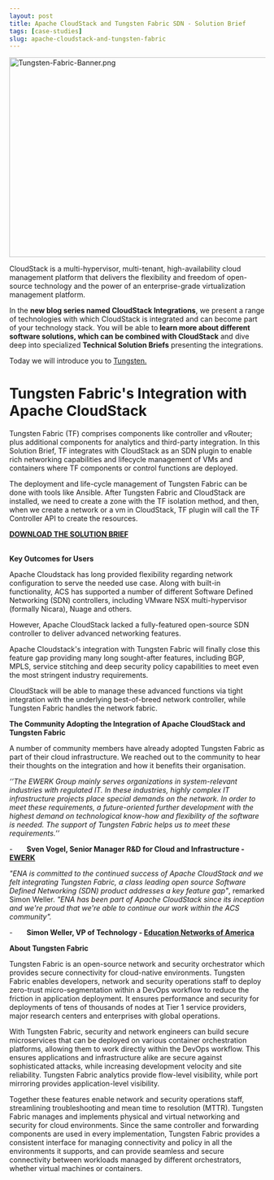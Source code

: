 ```yaml
---
layout: post
title: Apache CloudStack and Tungsten Fabric SDN - Solution Brief
tags: [case-studies]
slug: apache-cloudstack-and-tungsten-fabric
---
```

<a href="/img/imported/b2495a18-898c-44c0-bbe4-5b227bad1565"><img src="/img/imported/b2495a18-898c-44c0-bbe4-5b227bad1565" alt="Tungsten-Fabric-Banner.png" width="750" height="393" /></a>

CloudStack is a multi-hypervisor, multi-tenant, high-availability cloud management platform that delivers the flexibility and freedom of open-source technology and the power of an enterprise-grade virtualization management platform.

In the <strong>new blog series named CloudStack Integrations</strong>, we present a range of technologies with which CloudStack is integrated and can become part of your technology stack. You will be able to<strong>&nbsp;learn more about different software solutions, which can be combined with CloudStack</strong> and dive deep into specialized&nbsp;<strong>Technical Solution Briefs</strong>&nbsp;presenting the integrations.

Today we will introduce you to <a href="https://tungsten.io/">Tungsten.</a>

<!-- truncate -->

<h1>Tungsten Fabric's Integration with Apache CloudStack</h1>

<p>Tungsten Fabric (TF) comprises components like controller and vRouter; plus additional components for analytics and third-party integration. In this Solution Brief, TF integrates with CloudStack as an SDN plugin to enable rich networking capabilities and lifecycle management of VMs and containers where TF components or control functions are deployed.</p>
<p>The deployment and life-cycle management of Tungsten Fabric can be done with tools like Ansible. After Tungsten Fabric and CloudStack are installed, we need to create a zone with the TF isolation method, and then, when we create a network or a vm in CloudStack, TF plugin will call the TF Controller API to create the resources.</p>

<a class="button button--primary button--lg" target="_blank" href="/files/acs-tungsten-fabric-sdn.pdf"><b>DOWNLOAD THE SOLUTION BRIEF</b></a><br/><br/>

<strong>Key Outcomes for Users</strong>

<p>Apache Cloudstack has long provided flexibility regarding network configuration to serve the needed use case. Along with built-in functionality, ACS has supported a number of different Software Defined Networking (SDN) controllers, including VMware NSX multi-hypervisor (formally Nicara), Nuage and others.</p>
<p>However, Apache CloudStack lacked a fully-featured open-source SDN controller to deliver advanced networking features.&nbsp;&nbsp;</p>
<p>Apache Cloudstack's integration with Tungsten Fabric will finally close this feature gap providing many long sought-after features, including BGP, MPLS, service stitching and deep security policy capabilities to meet even the most stringent industry requirements.</p>
<p>CloudStack will be able to manage these advanced functions via tight integration with the underlying best-of-breed network controller, while Tungsten Fabric handles the network fabric.&nbsp;</p>
<p><span><strong>The Community Adopting the Integration of Apache CloudStack and Tungsten Fabric</strong></span></p>
<p>A number of community members have already adopted Tungsten Fabric as part of their cloud infrastructure. We reached out to the community to hear their thoughts on the integration and how it benefits their organisation.</p>
<p><em>&lsquo;&rsquo;The EWERK Group mainly serves organizations in system-relevant industries with regulated IT. In these industries, highly complex IT infrastructure projects place special demands on the network. In order to meet these requirements, a future-oriented further development with the highest demand on technological know-how and flexibility of the software is needed. The support of Tungsten Fabric helps us to meet these requirements.&rsquo;&rsquo;</em></p>
<p>-&nbsp;&nbsp;&nbsp;&nbsp;&nbsp;&nbsp; <strong>Sven Vogel, Senior Manager R&amp;D for Cloud and Infrastructure - </strong><a href="https://www.ewerk.com/startseite"><strong>EWERK</strong></a></p>
<p><em>"ENA is committed to the continued success of Apache CloudStack and we felt integrating Tungsten Fabric, a class leading open source Software Defined Networking (SDN) product addresses a key feature gap"</em>, remarked Simon Weller. <em>"ENA has been part of Apache CloudStack since its inception and we're proud that we're able to continue our work within the ACS community".</em></p>
<p>-&nbsp;&nbsp;&nbsp;&nbsp;&nbsp;&nbsp; <strong>Simon Weller, VP of Technology - </strong><a href="https://www.ena.com/"><strong>Education Networks of America</strong></a><strong>&nbsp;</strong></p>

<p><strong>About Tungsten Fabric</strong></p>
<p>Tungsten Fabric is an open-source network and security orchestrator which provides secure connectivity for cloud-native environments. Tungsten Fabric enables developers, network and security operations staff to deploy zero-trust micro-segmentation within a DevOps workflow to reduce the friction in application deployment. It ensures performance and security for deployments of tens of thousands of nodes at Tier 1 service providers, major research centers and enterprises with global operations.</p>
<p>With Tungsten Fabric, security and network engineers can build secure microservices that can be deployed on various container orchestration platforms, allowing them to work directly within the DevOps workflow. This ensures applications and infrastructure alike are secure against sophisticated attacks, while increasing development velocity and site reliability. Tungsten Fabric analytics provide flow-level visibility, while port mirroring provides application-level visibility.&nbsp;</p>
<p>Together these features enable network and security operations staff, streamlining troubleshooting and mean time to resolution (MTTR). Tungsten Fabric manages and implements physical and virtual networking and security for cloud environments. Since the same controller and forwarding components are used in every implementation, Tungsten Fabric provides a consistent interface for managing connectivity and policy in all the environments it supports, and can provide seamless and secure connectivity between workloads managed by different orchestrators, whether virtual machines or containers.</p>
